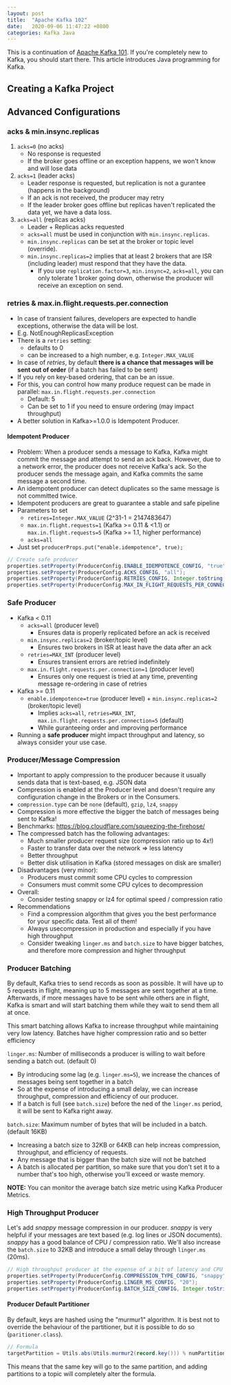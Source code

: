 ```yaml
---
layout: post
title:  "Apache Kafka 102"
date:   2020-09-06 11:47:22 +0800
categories: Kafka Java
---
```

This is a continuation of [Apache Kafka 101](https://shingkid.github.io/kafka/cli/2020/08/30/apache-kafka-101.html). If you're completely new to Kafka, you should start there. This article introduces Java programming for Kafka.

## Creating a Kafka Project


## Advanced Configurations
### acks & min.insync.replicas
1. `acks=0` (no acks)
   * No response is requested
   * If the broker goes offline or an exception happens, we won't know and will lose data
2. `acks=1` (leader acks)
   * Leader response is requested, but replication is not a gurantee (happens in the background)
   * If an ack is not received, the producer may retry
   * If the leader broker goes offline but replicas haven't replicated the data yet, we have a data loss.
3. `acks=all` (replicas acks)
   * Leader + Replicas acks requested
   * `acks=all` must be used in conjunction with `min.insync.replicas`.
   * `min.insync.replicas` can be set at the broker or topic level (override).
   * `min.insync.replicas=2` implies that at least 2 brokers that are ISR (including leader) must respond that they have the data.
     * If you use `replication.factor=3`, `min.insync=2`, `acks=all`, you can only tolerate 1 broker going down, otherwise the producer will receive an exception on send.

### retries & max.in.flight.requests.per.connection
* In case of transient failures, developers are expected to handle exceptions, otherwise the data will be lost.
* E.g. NotEnoughReplicasException
* There is a `retries` setting:
  * defaults to 0
  * can be increased to a high number, e.g. `Integer.MAX_VALUE`
* In case of *retries*, by default **there is a chance that messages will be sent out of order** (if a batch has failed to be sent)
* If you rely on key-based ordering, that can be an issue.
* For this, you can control how many produce request can be made in parallel: `max.in.flight.requests.per.connection`
  * Default: 5
  * Can be set to 1 if you need to ensure ordering (may impact throughput)
* A better solution in Kafka>=1.0.0 is Idempotent Producer.

#### Idempotent Producer
* Problem: When a producer sends a message to Kafka, Kafka might commit the message and attempt to send an ack back. However, due to a network error, the producer does not receive Kafka's ack. So the producer sends the message again, and Kafka commits the same message a second time.
* An idempotent producer can detect duplicates so the same message is not committed twice.
* Idempotent producers are great to guarantee a stable and safe pipeline
* Parameters to set
  * `retires=Integer.MAX_VALUE` (2^31-1 = 2147483647)
  * `max.in.flight.requests=1` (Kafka >= 0.11 & <1.1) or `max.in.flight.requests=5` (Kafka >= 1.1, higher performance)
  * `acks=all`
* Just set `producerProps.put("enable.idempotence", true);`

```Java
// Create safe producer
properties.setProperty(ProducerConfig.ENABLE_IDEMPOTENCE_CONFIG, "true");
properties.setProperty(ProducerConfig.ACKS_CONFIG, "all");
properties.setProperty(ProducerConfig.RETRIES_CONFIG, Integer.toString(Integer.MAX_VALUE));
properties.setProperty(ProducerConfig.MAX_IN_FLIGHT_REQUESTS_PER_CONNECTION, "5");
```

### Safe Producer
* Kafka < 0.11
  * `acks=all` (producer level)
    * Ensures data is properly replicated before an ack is received
  * `min.insync.replicas=2` (broker/topic level)
    * Ensures two brokers in ISR at least have the data after an ack
  * `retries=MAX_INT` (producer level)
    * Ensures transient errors are retried indefinitely
  * `max.in.flight.requests.per.connection=1` (producer level)
    * Ensures only one request is tried at any time, preventing message re-ordering in case of retries
* Kafka >= 0.11
  * `enable.idempotence=true` (producer level) + `min.insync.replicas=2` (broker/topic level)
    * Implies `acks=all`, `retries=MAX_INT`, `max.in.flight.requests.per.connection=5` (default)
    * While guranteeing order and improving performance
* Running a **safe producer** might impact throughput and latency, so always consider your use case.

### Producer/Message Compression
* Important to apply compression to the producer because it usually sends data that is text-based, e.g. JSON data
* Compression is enabled at the Producer level and doesn't require any configuration change in the Brokers or in the Consumers.
* `compression.type` can be `none` (default), `gzip`, `lz4`, `snappy`
* Compression is more effective the bigger the batch of messages being sent to Kafka!
* Benchmarks: https://blog.cloudflare.com/squeezing-the-firehose/
* The compressed batch has the following advantages:
  * Much smaller producer request size (compression ratio up to 4x!)
  * Faster to transfer data over the network => less latency
  * Better throughput
  * Better disk utilisation in Kafka (stored messages on disk are smaller)
* Disadvantages (very minor):
  * Producers must commit some CPU cycles to compression
  * Consumers must commit some CPU cylces to decompression
* Overall:
  * Consider testing snappy or lz4 for optimal speed / compression ratio
* Recommendations
  * Find a compression algorithm that gives you the best performance for your specific data. Test all of them!
  * Always usecompression in production and especially if you have high throughput
  * Consider tweaking `linger.ms` and `batch.size` to have bigger batches, and therefore more compression and higher throughput

### Producer Batching
By default, Kafka tries to send records as soon as possible. It will have up to 5 requests in flight, meaning up to 5 messages are sent together at a time. Afterwards, if more messages have to be sent while others are in flight, Kafka is smart and will start batching them while they wait to send them all at once.

This smart batching allows Kafka to increase throughput while maintaining very low latency. Batches have higher compression ratio and so better efficiency

`linger.ms`: Number of milliseconds a producer is willing to wait before sending a batch out. (default 0)
* By introducing some lag (e.g. `linger.ms=5`), we increase the chances of messages being sent together in a batch
* So at the expense of introducing a small delay, we can increase throughput, compression and efficiency of our producer.
* If a batch is full (see `batch.size`) before the ned of the `linger.ms` period, it will be sent to Kafka right away.

`batch.size`: Maximum number of bytes that will be included in a batch. (default 16KB)
* Increasing a batch size to 32KB or 64KB can help increas compression, throughput, and efficiency of requests.
* Any message that is bigger than the batch size will not be batched
* A batch is allocated per partition, so make sure that you don't set it to a number that's too high, otherwise you'll exceed or waste memory.

**NOTE:** You can monitor the average batch size metric using Kafka Producer Metrics.

### High Throughput Producer
Let's add *snappy* message compression in our producer. *snappy* is very helpful if your messages are text based (e.g. log lines or JSON documents). *snappy* has a good balance of CPU / compression ratio. We'll also increase the `batch.size` to 32KB and introduce a small delay through `linger.ms` (20ms).

```Java
// High throughput producer at the expense of a bit of latency and CPU usage
properties.setProperty(ProducerConfig.COMPRESSION_TYPE_CONFIG, "snappy");
properties.setProperty(ProducerConfig.LINGER_MS_CONFIG, "20");
properties.setProperty(ProducerConfig.BATCH_SIZE_CONFIG, Integer.toString(32*1024));
```

#### Producer Default Partitioner
By default, keys are hashed using the "murmur1" algorithm. It is best not to override the behaviour of the partitioner, but it is possible to do so (`paritioner.class`).

```Java
// Formula
targetPartition = Utils.abs(Utils.murmur2(record.key())) % numPartitions;
```

This means that the same key will go to the same partition, and adding partitions to a topic will completely alter the formula.